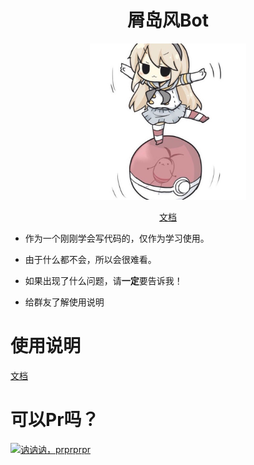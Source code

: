 <div align="center">
<h1>屑岛风Bot</h1>
<img width="250" src="docs/image.png"/>

[文档](https://wiki.kexue.io:3000/)
</div> 


- 作为一个刚刚学会写代码的，仅作为学习使用。

- 由于什么都不会，所以会很难看。

- 如果出现了什么问题，请**一定**要告诉我！

- 给群友了解使用说明

# 使用说明

[文档](https://wiki.kexue.io:3000/)

# 可以Pr吗？
[![讷讷讷，prprprpr](https://kexue.io:5210/api/v3/file/get/583/1000.jpg?sign=1Xe2jcNTM7KYptV6DdBa99-sTJAg8lEL5Zf20edvaJ4%3D%3A0)](https://github.com/kexue-z/Dao-bot/pulls)